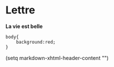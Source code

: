 # Lettre
**La vie est belle**
```
body{
    background:red;
}
```
(setq markdown-xhtml-header-content
      "<style type='text/css'>
	a { text-decoration: none; }
	a:hover { text-decoration: underline; }
</style>")
